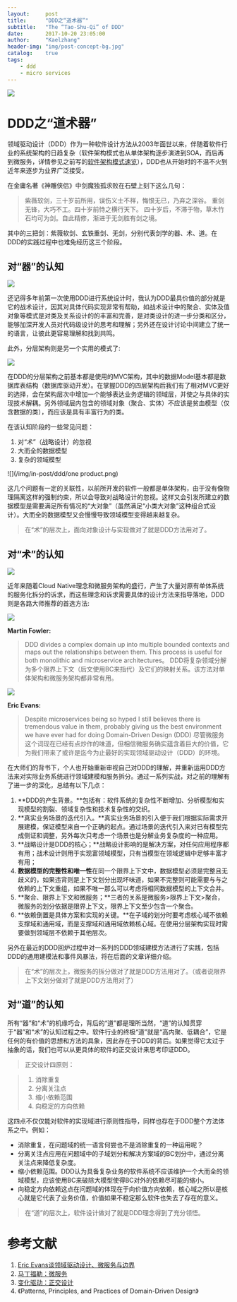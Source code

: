 ```yaml
---
layout:     post
title:      "DDD之“道术器”"
subtitle:   "The “Tao-Shu-Qi” of DDD"
date:       2017-10-20 23:05:00
author:     "Kaelzhang"
header-img: "img/post-concept-bg.jpg"
catalog:    true
tags:
    - ddd
    - micro services
---
```


![](/img/in-post/ddd/dugu.jpg)

# DDD之“道术器”

领域驱动设计（DDD）作为一种软件设计方法从2003年面世以来，伴随着软件行业的系统架构的日趋复杂（软件架构模式也从单体架构逐步演进到SOA，而后再到微服务，详情参见之前写的[软件架构模式速览](http://kaelzhang81.github.io/2017/05/07/%E8%BD%AF%E4%BB%B6%E6%9E%B6%E6%9E%84%E6%A8%A1%E5%BC%8F%E9%80%9F%E8%A7%88/)），DDD也从开始时的不温不火到近年来逐步为业界广泛接受。

在金庸名著《神雕侠侣》中剑魔独孤求败在石壁上刻下这么几句：
> 紫薇软剑，三十岁前所用，误伤义士不祥，悔恨无已，乃弃之深谷。 重剑无锋，大巧不工。四十岁前恃之横行天下。 四十岁后，不滞于物，草木竹石均可为剑。自此精修，渐进于无剑胜有剑之境。

其中的三把剑：紫薇软剑、玄铁重剑、无剑，分别代表剑学的器、术、道。在DDD的实践过程中也难免经历这三个阶段。

## 对“器”的认知

![](/img/in-post/ddd/qi.png)

还记得多年前第一次使用DDD进行系统设计时，我认为DDD最具价值的部分就是它的战术设计，因其对具体代码实现非常有帮助，如战术设计中的聚合、实体及值对象等模式是对类及关系设计的的丰富和完善，是对类设计的进一步分类和区分，能够加深开发人员对代码级设计的思考和理解；另外还在设计讨论中间建立了统一的语言，让彼此更容易理解和找到共鸣。

此外，分层架构则是另一个实用的模式了:

![](/img/in-post/ddd/layers.jpg)

在DDD的分层架构之前基本都是使用的MVC架构，其中的数据Model基本都是数据库表结构（数据库驱动开发）。在掌握DDD的四层架构后我们有了相对MVC更好的选择，会在架构层次中增加一个能够表达业务逻辑的领域层，并使之与具体的实现技术解耦。另外领域层内包含的领域对象（聚合、实体）不应该是贫血模型（仅含数据的类），而应该是具有丰富行为的类。

在该认知阶段的一些常见问题：
1. 对“术”（战略设计）的忽视
2. 大而全的数据模型
3. 复杂的领域模型

![](/img/in-post/ddd/one product.png)

这几个问题有一定的关联性，以前所开发的软件一般都是单体架构，由于没有像物理隔离这样的强制约束，所以会导致对战略设计的忽视。这样又会引发所建立的数据模型是需要满足所有情况的“大对象”（虽然满足“小类大对象”这种组合式设计）。大而全的数据模型又会慢慢导致领域模型变得越来越复杂。

> 在“术”的层次上，面向对象设计与实现做对了就是DDD方法用对了。

## 对“术”的认知

![](/img/in-post/ddd/shu.png)

近年来随着Cloud Native理念和微服务架构的盛行，产生了大量对原有单体系统的服务化拆分的诉求，而这些理念和诉求需要具体的设计方法来指导落地，DDD则是各路大师推荐的首选方法:

![](/img/in-post/ddd/martin.jpg)

**Martin Fowler:**

> DDD divides a complex domain up into multiple bounded contexts and maps out the relationships between them. This process is useful for both monolithic and microservice architectures。
> DDD将复杂领域分解为多个限界上下文（后文使用BC来指代）及它们的映射关系。该方法对单体架构和微服务架构都非常有用。


![](/img/in-post/ddd/eric.jpg)

**Eric Evans:**
> Despite microservices being so hyped I still believes there is tremendous value in them, probably giving us the best environment we have ever had for doing Domain-Driven Design (DDD)
> 尽管微服务这个词现在已经有点炒作的味道，但相信微服务确实蕴含着巨大的价值，它为我们带来了或许是迄今为止最好的实现领域驱动设计（DDD）的环境。

在大师们的背书下，个人也开始重新审视自己对DDD的理解，并重新运用DDD方法来对实际业务系统进行领域建模和服务拆分。通过一系列实战，对之前的理解有了进一步的深化，总结有以下几点：

1. **DDD的产生背景。**包括有：软件系统的复杂性不断增加、分析模型和实现模型的割裂、领域复杂性和技术复杂性的交织。
2. **真实业务场景的迭代引入。**真实业务场景的引入便于我们根据实际需求开展建模，保证模型来自一个正确的起点。通过场景的迭代引入来对已有模型完成侧证和调整，另外每次只考虑一个场景也是分解业务复杂度的一种应用。
2. **战略设计是DDD的核心；**战略设计影响的是解决方案，对任何应用程序都有用；战术设计则用于实现富领域模型，只有当模型在领域逻辑中足够丰富才有用；
3. **数据模型的完整性和唯一性**在同一个限界上下文中，数据模型必须是完整且无歧义的，如果违背则是上下文划分出现坏味道，如果不完整则可能需要与与之依赖的上下文重组，如果不唯一那么可以考虑将相同数据模型的上下文合并。
3. **聚合、限界上下文和微服务；**三者的关系是微服务>限界上下文>聚合，微服务的划分依据是限界上下文，限界上下文至少包含一个聚合。
4. **依赖倒置是具体方案和实现的关键。**在子域的划分时要考虑核心域不依赖支撑域和通用域，而是支撑域和通用域依赖核心域。在使用分层架构实现时需要做到领域层不依赖于其他层次。

另外在最近的DDD回炉过程中对一系列的DDD领域建模方法进行了实践，包括DDD的通用建模法和事件风暴法，将在后面的文章详细介绍。

> 在“术”的层次上，微服务的拆分做对了就是DDD方法用对了。（或者说限界上下文划分做对了就是DDD方法用对了）

## 对“道”的认知

所有“器”和“术”的机缘巧合，背后的“道”都是理所当然，“道”的认知贯穿于“器”和“术”的认知过程之中。软件行业的终极“道”就是“高内聚、低耦合”，它是任何的有价值的思想和方法的具象，因此存在于DDD的背后。如果觉得它太过于抽象的话，我们也可以从更具体的软件的正交设计来思考印证DDD。

> 正交设计四原则：

> 1. 消除重复
> 2. 分离关注点
> 3. 缩小依赖范围
> 4. 向稳定的方向依赖

这四点不仅仅能对软件的实现域进行原则性指导，同样也存在于DDD整个方法体系之中。例如：

* 消除重复，在问题域的统一语言何尝也不是消除重复的一种运用呢？
* 分离关注点应用在问题域中的子域划分和解决方案域的BC划分中，通过分离关注点来降低复杂度。
* 缩小依赖范围。DDD认为具备复杂业务的软件系统不应该维护一个大而全的领域模型，应该使用BC来破除大模型使得BC对外的依赖尽可能的缩小。
* 向稳定方向依赖这点在问题域的体现在于向价值方向依赖，核心域之所以是核心就是它代表了业务价值，价值如果不稳定那么软件也失去了存在的意义。

> 在“道”的层次上，软件设计做对了就是DDD理念得到了充分领悟。

# 参考文献
1. [Eric Evans谈领域驱动设计、微服务与边界](http://www.infoq.com/cn/news/2015/06/dddx-microservices-boundaries?utm_source=infoq_en&utm_medium=link_on_en_item&utm_campaign=item_in_other_langs)
2. [马丁福勒：微服务](https://martinfowler.com/articles/microservices.html)
3. [变化驱动：正交设计](http://www.jianshu.com/p/d127b8afc8cb)
4. 《Patterns, Principles, and Practices of Domain-Driven Design》

